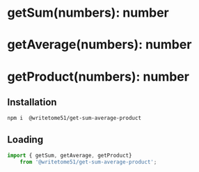 # getSum(numbers): number

# getAverage(numbers): number

# getProduct(numbers): number

## Installation

`npm i  @writetome51/get-sum-average-product`

## Loading
```js
import { getSum, getAverage, getProduct} 
    from '@writetome51/get-sum-average-product';
```
